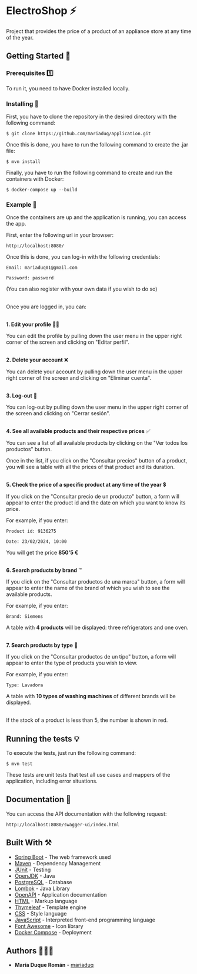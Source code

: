 # ElectroShop ⚡️

Project that provides the price of a product of an appliance store at any time of the year.

## Getting Started 🚀

### Prerequisites 1️⃣

To run it, you need to have Docker installed locally. 

### Installing 📲

First, you have to clone the repository in the desired directory with the following command:

```
$ git clone https://github.com/mariaduq/application.git
```
Once this is done, you have to run the following command to create the .jar file:

```
$ mvn install
```
Finally, you have to run the following command to create and run the containers with Docker:

```
$ docker-compose up --build
```

### Example 🌈

Once the containers are up and the application is running, you can access the app.

First, enter the following url in your browser:
```
http://localhost:8080/
```
Once this is done, you can log-in with the following credentials:
```
Email: mariaduq01@gmail.com
```
```
Password: password
```
(You can also register with your own data if you wish to do so)

<br>
Once you are logged in, you can:
<br>
<br>

**1. Edit your profile** ✍🏻

You can edit the profile by pulling down the user menu in the upper right corner of the screen and clicking on "Editar perfil".
</br>
</br>

**2. Delete your account** ❌️
    
You can delete your account by pulling down the user menu in the upper right corner of the screen and clicking on "Eliminar cuenta".
</br>
</br>

**3. Log-out** 📴

You can log-out by pulling down the user menu in the upper right corner of the screen and clicking on "Cerrar sesión".
</br>
</br>

**4. See all available products and their respective prices** ✅

You can see a list of all available products by clicking on the "Ver todos los productos" button.

Once in the list, if you click on the "Consultar precios" button of a product, you will see a table with all the prices of that product and its duration.
</br>
</br>

**5. Check the price of a specific product at any time of the year** 💲

If you click on the "Consultar precio de un producto" button, a form will appear to enter the product id and the date on which you want to know its price.

For example, if you enter:
```
Product id: 9136275
```
```
Date: 23/02/2024, 10:00
```
You will get the price **850'5 €**
</br>
</br>

**6. Search products by brand** ™️

If you click on the "Consultar productos de una marca" button, a form will appear to enter the name of the brand of which you wish to see the available products.

For example, if you enter:
```
Brand: Siemens
```
A table with **4 products** will be displayed: three refrigerators and one oven.
</br>
</br>

**7. Search products by type** 👀

If you click on the "Consultar productos de un tipo" button, a form will appear to enter the type of products you wish to view.

For example, if you enter:
```
Type: Lavadora
```
A table with **10 types of washing machines** of different brands will be displayed.

<br>
If the stock of a product is less than 5, the number is shown in red.

## Running the tests 💡

To execute the tests, just run the following command:

```
$ mvn test
```
These tests are unit tests that test all use cases and mappers of the application, including error situations.


## Documentation 📄

You can access the API documentation with the following request:

```
http://localhost:8080/swagger-ui/index.html
```

## Built With ⚒️

* [Spring Boot](https://spring.io) - The web framework used
* [Maven](https://maven.apache.org/) - Dependency Management
* [JUnit](https://junit.org/junit5/) - Testing
* [OpenJDK](https://openjdk.org) - Java
* [PostgreSQL](https://www.postgresql.org) - Database
* [Lombok](https://projectlombok.org) - Java Library
* [OpenAPI](https://swagger.io/specification/) - Application documentation
* [HTML](https://lenguajehtml.com) - Markup language
* [Thymeleaf](https://www.thymeleaf.org) - Template engine
* [CSS](https://lenguajecss.com) - Style language
* [JavaScript](https://lenguajejs.com/javascript/) - Interpreted front-end programming language
* [Font Awesome](https://fontawesome.com) - Icon library
* [Docker Compose](https://docs.docker.com/compose/) - Deployment
## Authors 👩🏼‍💻

* **María Duque Román** - [mariaduq](https://github.com/mariaduq)


